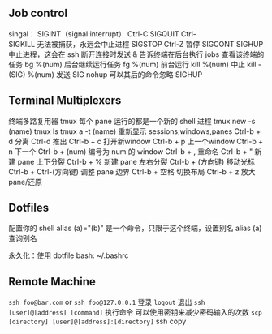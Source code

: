 ## Job control
singal：
SIGINT（signal interrupt） Ctrl-C
SIGQUIT Ctrl-\
SIGKILL 无法被捕获，永远会中止进程
SIGSTOP Ctrl-Z 暂停
SIGCONT
SIGHUP 中止进程，这会在 ssh 断开连接时发送
& 告诉终端在后台执行
jobs 查看该终端的任务
bg %(num)  后台继续运行任务
fg %(num) 前台运行
kill %(num) 中止
kill -(SIG) %(num) 发送 SIG
nohup 可以其后的命令忽略 SIGHUP
## Terminal Multiplexers
终端多路复用器
tmux 每个 pane 运行的都是一个新的 shell 进程
tmux new -s (name)
tmux ls
tmux a -t (name) 重新显示
sessions,windows,panes
Ctrl-b + d 分离
Ctrl-d 推出
Ctrl-b + c 打开新window
Ctrl-b + p 上一个window
Ctrl-b + n 下一个 
Ctrl-b + (num) 编号为 num 的 window
Ctrl-b + , 重命名
Ctrl-b + " 新建 pane 上下分裂
Ctrl-b + % 新建 pane 左右分裂
Ctrl-b + (方向键) 移动光标
Ctrl-b + Ctrl-(方向键) 调整 pane 边界
Ctrl-b + 空格 切换布局
Ctrl-b + z 放大 pane/还原
## Dotfiles

配置你的 shell
alias (a)="(b)" 是一个命令，只限于这个终端，设置别名
alias (a) 查询别名

永久化：使用 dotfile
bash: ~/.bashrc
## Remote Machine

`ssh foo@bar.com` or `ssh foo@127.0.0.1` 登录
`logout` 退出
`ssh [user]@[address] [command]` 执行命令
可以使用密钥来减少密码输入的次数
`scp [directory] [user]@[address]:[directory]` ssh copy